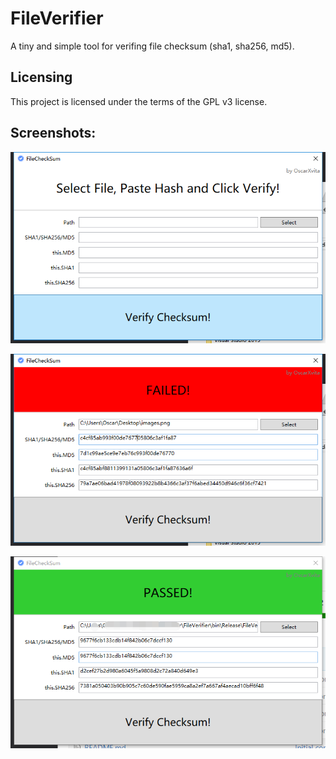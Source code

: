 # FileVerifier

A tiny and simple tool for verifing file checksum (sha1, sha256, md5).

## Licensing

This project is licensed under the terms of the GPL v3 license.

## Screenshots:

![image](https://github.com/OscarXvita/FileVerifier/raw/master/Screenshots/Screenshot-1.png)

![image](https://github.com/OscarXvita/FileVerifier/raw/master/Screenshots/Screenshot-2.png)

![image](https://github.com/OscarXvita/FileVerifier/raw/master/Screenshots/Screenshot-3.png)
